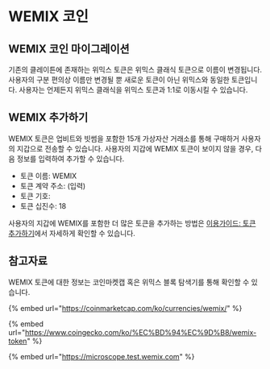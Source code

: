 # WEMIX 코인

## WEMIX 코인 마이그레이션

기존의 클레이튼에 존재하는 위믹스 토큰은 위믹스 클래식 토큰으로 이름이 변경됩니다. 사용자의 구분 편의상 이름만 변경될 뿐 새로운 토큰이 아닌 위믹스와 동일한 토큰입니다. 사용자는 언제든지 위믹스 클래식을 위믹스 토큰과 1:1로 이동시킬 수 있습니다.

## WEMIX 추가하기

WEMIX 토큰은 업비트와 빗썸을 포함한 15개 가상자산 거래소를 통해 구매하거 사용자의 지갑으로 전송할 수 있습니다. 사용자의 지갑에 WEMIX 토큰이 보이지 않을 경우, 다음 정보를 입력하여 추가할 수 있습니다.

* 토큰 이름: WEMIX
* 토큰 계약 주소: (입력)
* 토큰 기호:&#x20;
* 토큰 십진수: 18

사용자의 지갑에 WEMIX를 포함한 더 많은 토큰을 추가하는 방법은 [이용가이드: 토큰 추가하기](../../GUIDES/gettingstarted/undefined-2.md)에서 자세하게 확인할 수 있습니다.

## 참고자료

WEMIX 토큰에 대한 정보는 코인마켓캡 혹은 위믹스 블록 탐색기를 통해 확인할 수 있습니다.

{% embed url="https://coinmarketcap.com/ko/currencies/wemix/" %}

{% embed url="https://www.coingecko.com/ko/%EC%BD%94%EC%9D%B8/wemix-token" %}

{% embed url="https://microscope.test.wemix.com" %}
